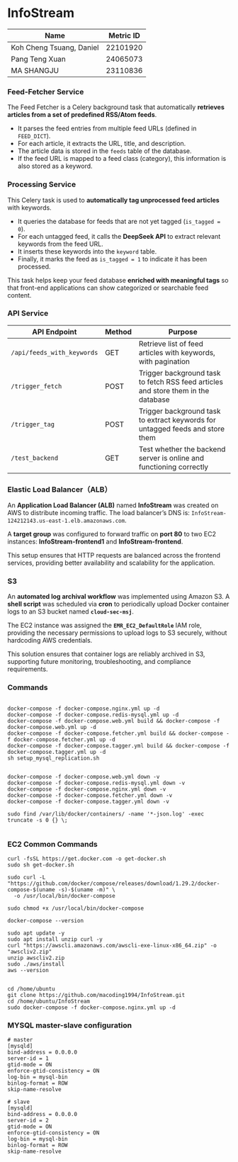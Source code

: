# InfoStream

| **Name**                 | **Metric ID** |
| ------------------------ | ------------- |
| Koh Cheng Tsuang, Daniel | 22101920      |
| Pang Teng Xuan           | 24065073      |
| MA SHANGJU               | 23110836      |

### Feed-Fetcher Service

The Feed Fetcher is a Celery background task that automatically **retrieves articles from a set of predefined RSS/Atom feeds**.

- It parses the feed entries from multiple feed URLs (defined in `FEED_DICT`).
- For each article, it extracts the URL, title, and description.
- The article data is stored in the `feeds` table of the database.
- If the feed URL is mapped to a feed class (category), this information is also stored as a keyword.

### Processing Service

This Celery task is used to **automatically tag unprocessed feed articles** with keywords.

- It queries the database for feeds that are not yet tagged (`is_tagged = 0`).
- For each untagged feed, it calls the **DeepSeek API** to extract relevant keywords from the feed URL.
- It inserts these keywords into the `keyword` table.
- Finally, it marks the feed as `is_tagged = 1` to indicate it has been processed.

This task helps keep your feed database **enriched with meaningful tags** so that front-end applications can show categorized or searchable feed content.

### API Service

| API Endpoint               | Method | Purpose                                                      |
| -------------------------- | ------ | ------------------------------------------------------------ |
| `/api/feeds_with_keywords` | GET    | Retrieve list of feed articles with keywords, with pagination |
| `/trigger_fetch`           | POST   | Trigger background task to fetch RSS feed articles and store them in the database |
| `/trigger_tag`             | POST   | Trigger background task to extract keywords for untagged feeds and store them |
| `/test_backend`            | GET    | Test whether the backend server is online and functioning correctly |

### Elastic Load Balancer（ALB）

An **Application Load Balancer (ALB)** named **InfoStream** was created on AWS to distribute incoming traffic.
 The load balancer’s DNS is:
 `InfoStream-124212143.us-east-1.elb.amazonaws.com`.

A **target group** was configured to forward traffic on **port 80** to two EC2 instances:
 **InfoStream-frontend1** and **InfoStream-frontend**.

This setup ensures that HTTP requests are balanced across the frontend services, providing better availability and scalability for the application.

### S3

An **automated log archival workflow** was implemented using Amazon S3.
 A **shell script** was scheduled via **cron** to periodically upload Docker container logs to an S3 bucket named **`cloud-sec-msj`**.

The EC2 instance was assigned the **`EMR_EC2_DefaultRole`** IAM role, providing the necessary permissions to upload logs to S3 securely, without hardcoding AWS credentials.

This solution ensures that container logs are reliably archived in S3, supporting future monitoring, troubleshooting, and compliance requirements.



### Commands

```shell

docker-compose -f docker-compose.nginx.yml up -d
docker-compose -f docker-compose.redis-mysql.yml up -d
docker-compose -f docker-compose.web.yml build && docker-compose -f docker-compose.web.yml up -d
docker-compose -f docker-compose.fetcher.yml build && docker-compose -f docker-compose.fetcher.yml up -d
docker-compose -f docker-compose.tagger.yml build && docker-compose -f docker-compose.tagger.yml up -d
sh setup_mysql_replication.sh


docker-compose -f docker-compose.web.yml down -v
docker-compose -f docker-compose.redis-mysql.yml down -v
docker-compose -f docker-compose.nginx.yml down -v
docker-compose -f docker-compose.fetcher.yml down -v
docker-compose -f docker-compose.tagger.yml down -v

sudo find /var/lib/docker/containers/ -name '*-json.log' -exec truncate -s 0 {} \;


```



### EC2 Common Commands

```shell
curl -fsSL https://get.docker.com -o get-docker.sh
sudo sh get-docker.sh

sudo curl -L "https://github.com/docker/compose/releases/download/1.29.2/docker-compose-$(uname -s)-$(uname -m)" \
  -o /usr/local/bin/docker-compose

sudo chmod +x /usr/local/bin/docker-compose

docker-compose --version

sudo apt update -y
sudo apt install unzip curl -y
curl "https://awscli.amazonaws.com/awscli-exe-linux-x86_64.zip" -o "awscliv2.zip"
unzip awscliv2.zip
sudo ./aws/install
aws --version


cd /home/ubuntu
git clone https://github.com/macoding1994/InfoStream.git
cd /home/ubuntu/InfoStream
sudo docker-compose -f docker-compose.nginx.yml up -d

```



### MYSQL master-slave configuration

```shell
# master
[mysqld]
bind-address = 0.0.0.0
server-id = 1
gtid-mode = ON
enforce-gtid-consistency = ON
log-bin = mysql-bin
binlog-format = ROW
skip-name-resolve

# slave
[mysqld]
bind-address = 0.0.0.0
server-id = 2
gtid-mode = ON
enforce-gtid-consistency = ON
log-bin = mysql-bin
binlog-format = ROW
skip-name-resolve
```

